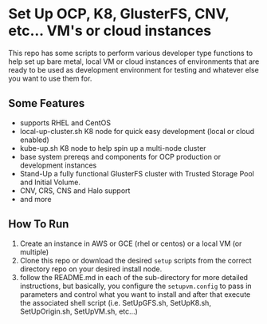 # Set Up OCP, K8, GlusterFS, CNV, etc... VM's or cloud instances
This repo has some scripts to perform various developer type functions to help set up bare metal, local VM or cloud instances of environments that are ready to be used as development environment for testing and whatever else you want to use them for.

## Some Features
- supports RHEL and CentOS
- local-up-cluster.sh K8 node for quick easy development (local or cloud enabled)
- kube-up.sh K8 node to help spin up a multi-node cluster
- base system prereqs and components for OCP production or development instances
- Stand-Up a fully functional GlusterFS cluster with Trusted Storage Pool and Initial Volume.
- CNV, CRS, CNS and Halo support
- and more


## How To Run

1.  Create an instance in AWS or GCE (rhel or centos) or a local VM (or multiple)
2.  Clone this repo or download the desired `setup` scripts from the correct directory repo on your desired install node.
3.  follow the README.md in each of the sub-directory for more detailed instructions, but basically, you configure the `setupvm.config` to pass in parameters and control what you want to install and
    after that execute the associated shell script (i.e. SetUpGFS.sh, SetUpK8.sh, SetUpOrigin.sh, SetUpVM.sh, etc...)


